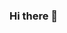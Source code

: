 ### Hi there 👋

<!--
**h4h13/h4h13** is a ✨ _special_ ✨ repository because its `README.md` (this file) appears on your GitHub profile.

Here are some ideas to get you started:

- 🔭 I’m currently working on ...
- 🌱 I’m currently learning Flutter
- 👯 I’m looking to collaborate on ...
- 🤔 I’m looking for help with Android MediaBrowserServiceCompat
- 💬 Ask me about Android, Flutterm,PC Games
- 📫 How to reach me: @h4h13
- 😄 Pronouns: ...
- ⚡ Fun fact: ...
-->
